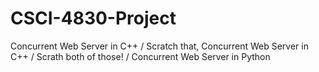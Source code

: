 # CSCI-4830-Project
Concurrent Web Server in C++ / Scratch that, Concurrent Web Server in C++ /
Scrath both of those! /
Concurrent Web Server in Python
